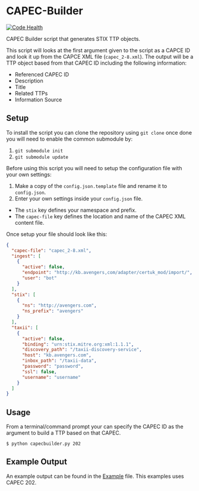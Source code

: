 # CAPEC-Builder
[![Code Health](https://landscape.io/github/certuk/capec-builder/master/landscape.svg?style=flat)](https://landscape.io/github/certuk/capec-builder/master)

CAPEC Builder script that generates STIX TTP objects.

This script will looks at the first argument given to the script as a CAPCE ID and look it up from the CAPCE XML file (`capec_2-8.xml`). The output will be a TTP object based from that CAPEC ID including the following information:

* Referenced CAPEC ID
* Description
* Title
* Related TTPs
* Information Source

## Setup
To install the script you can clone the repository using `git clone` once done you will need to enable the common submodule by:

1. `git submodule init`
2. `git submodule update`


Before using this script you will need to setup the configuration file with your own settings:

1. Make a copy of the `config.json.template` file and rename it to `config.json`.
2. Enter your own settings inside your `config.json` file.
  * The `stix` key defines your namespace and prefix.
  * The `capec-file` key defines the location and name of the CAPEC XML content file.

Once setup your file should look like this:

```JSON
{
  "capec-file": "capec_2-8.xml",
  "ingest": [
    {
      "active": false,
      "endpoint": "http://kb.avengers,com/adapter/certuk_mod/import/",
      "user": "bot"
    }
  ],
  "stix": [
    {
      "ns": "http://avengers.com",
      "ns_prefix": "avengers"
    }
  ],
  "taxii": [
    {
      "active": false,
      "binding": "urn:stix.mitre.org:xml:1.1.1",
      "discovery_path": "/taxii-discovery-service",
      "host": "kb.avengers.com",
      "inbox_path": "/taxii-data",
      "password": "password",
      "ssl": false,
      "username": "username"
    }
  ]
}
```

## Usage
From a terminal/command prompt your can specify the CAPEC ID as the argument to build a TTP based on that CAPEC.

```
$ python capecbuilder.py 202
```

## Example Output
An example output can be found in the [Example](Example-Package-c4b7c3c3-4c78-4eda-8715-1f00aa48d918.xml) file. This examples uses CAPEC 202.
